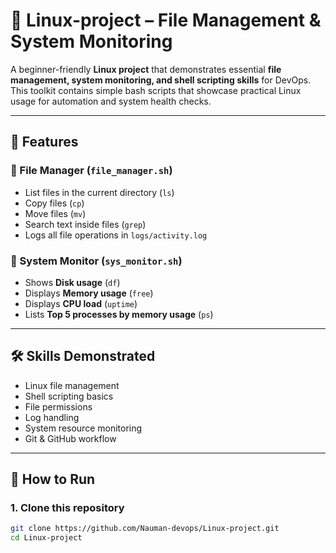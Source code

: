 # 🐧 Linux-project – File Management & System Monitoring

A beginner-friendly **Linux project** that demonstrates essential **file management, system monitoring, and shell scripting skills** for DevOps.  
This toolkit contains simple bash scripts that showcase practical Linux usage for automation and system health checks.  

---

## 📌 Features

### 🔹 File Manager (`file_manager.sh`)
- List files in the current directory (`ls`)
- Copy files (`cp`)
- Move files (`mv`)
- Search text inside files (`grep`)
- Logs all file operations in `logs/activity.log`

### 🔹 System Monitor (`sys_monitor.sh`)
- Shows **Disk usage** (`df`)
- Displays **Memory usage** (`free`)
- Displays **CPU load** (`uptime`)
- Lists **Top 5 processes by memory usage** (`ps`)

---

## 🛠️ Skills Demonstrated
- Linux file management  
- Shell scripting basics  
- File permissions  
- Log handling  
- System resource monitoring  
- Git & GitHub workflow  

---

## 🚀 How to Run

### 1. Clone this repository
```bash
git clone https://github.com/Nauman-devops/Linux-project.git
cd Linux-project
